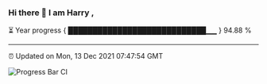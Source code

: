 ### Hi there 👋 I am Harry , 

⏳ Year progress { ████████████████████████████▁▁ } 94.88 %

---

⏰ Updated on Mon, 13 Dec 2021 07:47:54 GMT

![Progress Bar CI](https://github.com/duykhang68/duykhang68/workflows/Progress%20Bar%20CI/badge.svg)
